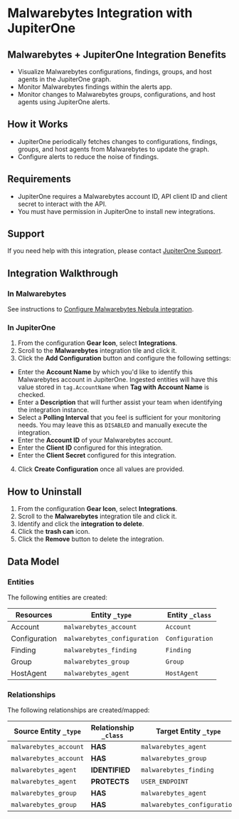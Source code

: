 # Malwarebytes Integration with JupiterOne

## Malwarebytes + JupiterOne Integration Benefits

- Visualize Malwarebytes configurations, findings, groups, and host agents in the JupiterOne graph.
- Monitor Malwarebytes findings within the alerts app.
- Monitor changes to Malwarebytes groups, configurations, and host agents
  using JupiterOne alerts.

## How it Works

- JupiterOne periodically fetches changes to configurations, findings,
  groups, and host agents from Malwarebytes to update the graph.
- Configure alerts to reduce the noise of findings.

## Requirements

- JupiterOne requires a Malwarebytes account ID, API client ID and client
  secret to interact with the API.
- You must have permission in JupiterOne to install new integrations.

## Support

If you need help with this integration, please contact
[JupiterOne Support](https://community.askj1.com).

## Integration Walkthrough

### In Malwarebytes

See instructions to
[Configure Malwarebytes Nebula integration](https://support.malwarebytes.com/hc/en-us/articles/360046452914-Configure-Malwarebytes-Nebula-integration-for-Cortex-XSOAR).

### In JupiterOne

1. From the configuration **Gear Icon**, select **Integrations**.
2. Scroll to the **Malwarebytes** integration tile and click it.
3. Click the **Add Configuration** button and configure the following settings:

- Enter the **Account Name** by which you'd like to identify this Malwarebytes
  account in JupiterOne. Ingested entities will have this value stored in
  `tag.AccountName` when **Tag with Account Name** is checked.
- Enter a **Description** that will further assist your team when identifying
  the integration instance.
- Select a **Polling Interval** that you feel is sufficient for your monitoring
  needs. You may leave this as `DISABLED` and manually execute the integration.
- Enter the **Account ID** of your Malwarebytes account.
- Enter the **Client ID** configured for this integration.
- Enter the **Client Secret** configured for this integration.

4. Click **Create Configuration** once all values are provided.

## How to Uninstall

1. From the configuration **Gear Icon**, select **Integrations**.
2. Scroll to the **Malwarebytes** integration tile and click it.
3. Identify and click the **integration to delete**.
4. Click the **trash can** icon.
5. Click the **Remove** button to delete the integration.

<!-- {J1_DOCUMENTATION_MARKER_START} -->
<!--
********************************************************************************
NOTE: ALL OF THE FOLLOWING DOCUMENTATION IS GENERATED USING THE
"j1-integration document" COMMAND. DO NOT EDIT BY HAND! PLEASE SEE THE DEVELOPER
DOCUMENTATION FOR USAGE INFORMATION:

https://github.com/JupiterOne/sdk/blob/master/docs/integrations/development.md
********************************************************************************
-->

## Data Model

### Entities

The following entities are created:

| Resources     | Entity `_type`               | Entity `_class` |
| ------------- | ---------------------------- | --------------- |
| Account       | `malwarebytes_account`       | `Account`       |
| Configuration | `malwarebytes_configuration` | `Configuration` |
| Finding       | `malwarebytes_finding`       | `Finding`       |
| Group         | `malwarebytes_group`         | `Group`         |
| HostAgent     | `malwarebytes_agent`         | `HostAgent`     |

### Relationships

The following relationships are created/mapped:

| Source Entity `_type`  | Relationship `_class` | Target Entity `_type`        |
| ---------------------- | --------------------- | ---------------------------- |
| `malwarebytes_account` | **HAS**               | `malwarebytes_agent`         |
| `malwarebytes_account` | **HAS**               | `malwarebytes_group`         |
| `malwarebytes_agent`   | **IDENTIFIED**        | `malwarebytes_finding`       |
| `malwarebytes_agent`   | **PROTECTS**          | `USER_ENDPOINT`              |
| `malwarebytes_group`   | **HAS**               | `malwarebytes_agent`         |
| `malwarebytes_group`   | **HAS**               | `malwarebytes_configuration` |

<!--
********************************************************************************
END OF GENERATED DOCUMENTATION AFTER BELOW MARKER
********************************************************************************
-->
<!-- {J1_DOCUMENTATION_MARKER_END} -->
